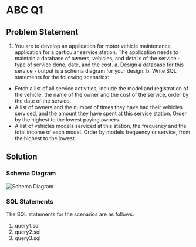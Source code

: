 # ABC Q1

## Problem Statement
1. You are to develop an application for motor vehicle maintenance application for a particular service station. The application needs to maintain a database of owners, vehicles, and details of the service - type of service done, date, and the cost. 
a. Design a database for this service - output is a schema diagram for your design.
b. Write SQL statements for the following scenarios:
  - Fetch a list of all service activities, include the model and registration of the vehicle, the name of the owner and the cost of the service, order by the date of the service.
  - A list of owners and the number of times they have had their vehicles serviced, and the amount they have spent at this service station. Order by the highest to the lowest paying owners.
  - A list of vehicles models serviced at this station, the frequency and the total income of each model. Order by models frequency or service, from the highest to the lowest.

## Solution
### Schema Diagram
![Schema Diagram](
    http://
)

### SQL Statements
The SQL statements for the scenarios are as follows:
1. query1.sql
2. query2.sql
3. query3.sql
